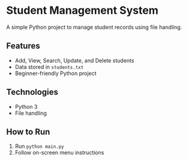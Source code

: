 # Student Management System

A simple Python project to manage student records using file handling.

## Features
- Add, View, Search, Update, and Delete students
- Data stored in `students.txt`
- Beginner-friendly Python project

## Technologies
- Python 3
- File handling

## How to Run
1. Run `python main.py`
2. Follow on-screen menu instructions
